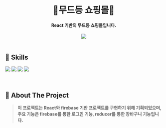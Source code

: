 <div align="center">
  <h1>📓무드등 쇼핑몰📓</h1>
 <h4>React 기반의 무드등 쇼핑몰입니다.</h4>
  </div>
<div align="center">
  <img src="https://user-images.githubusercontent.com/83646986/151326394-0d6111ce-e6cb-4dfa-b4e3-f5474f973ad5.gif" />

</div>
<br>

## 💪 Skills
<img src="https://img.shields.io/badge/React-20232A?style=for-the-badge&logo=react&logoColor=61DAFB"/> <img src="https://img.shields.io/badge/React_Router-CA4245?style=for-the-badge&logo=react-router&logoColor=white"/> <img src="https://img.shields.io/badge/CSS3-1572B6?style=for-the-badge&logo=css3&logoColor=white"/> <img src="https://img.shields.io/badge/Material%20UI-007FFF?style=for-the-badge&logo=mui&logoColor=white"/>

      
<br/>

## 📝 About The Project
> <b>이 프로젝트는 React와 firebase 기반 프로젝트를 구현하기 위해 기획되었으며, 주요 기능은 firebase를 통한 로그인 기능, reducer를 통한 장바구니 기능입니다.</b>

<br/>


